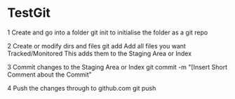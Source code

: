 # TestGit
1 Create and go into a folder
git init
to initialise the folder as a git repo

2 Create or modify dirs and files
git add
Add all files you want Tracked/Monitored
This adds them to the Staging Area or Index

3 Commit changes to the Staging Area or Index
git commit -m "[Insert Short Comment about the Commit"

4 Push the changes through to github.com
git push

